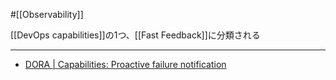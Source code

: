 #[[Observability]]

[[DevOps capabilities]]の1つ、[[Fast Feedback]]に分類される

---

- [DORA | Capabilities: Proactive failure notification](https://dora.dev/capabilities/proactive-failure-notification/)